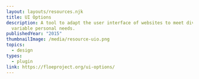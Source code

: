 ```yaml
---
layout: layouts/resources.njk
title: UI Options
description: A tool to adapt the user interface of websites to meet diverse and
  variable personal needs.
publishedYear: "2015"
thumbnailImage: /media/resource-uio.png
topics:
  - design
types:
  - plugin
link: https://floeproject.org/ui-options/
---
```

